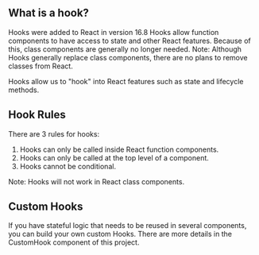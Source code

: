 ## What is a hook?

Hooks were added to React in version 16.8
Hooks allow function components to have access to state and other React features. Because of this, class components are generally no longer needed.
Note: Although Hooks generally replace class components, there are no plans to remove classes from React.

Hooks allow us to "hook" into React features such as state and lifecycle methods.

## Hook Rules

There are 3 rules for hooks:

1. Hooks can only be called inside React function components.
2. Hooks can only be called at the top level of a component.
3. Hooks cannot be conditional.

Note: Hooks will not work in React class components.

## Custom Hooks

If you have stateful logic that needs to be reused in several components, you can build your own custom Hooks.
There are more details in the CustomHook component of this project.
